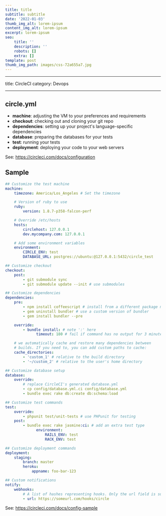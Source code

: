 ```yaml
---
title: title
subtitle: subtitle
date: '2022-01-03'
thumb_img_alt: lorem-ipsum
content_img_alt: lorem-ipsum
excerpt: lorem-ipsum
seo:
    title: ''
    description: ''
    robots: []
    extra: []
template: post
thumb_img_path: images/css-72a655a7.jpg
---
```


---

title: CircleCI
category: Devops

---

## circle.yml

- **machine**: adjusting the VM to your preferences and requirements
- **checkout**: checking out and cloning your git repo
- **dependencies**: setting up your project's language-specific dependencies
- **database**: preparing the databases for your tests
- **test**: running your tests
- **deployment**: deploying your code to your web servers

See: <https://circleci.com/docs/configuration>

## Sample

```yml
## Customize the test machine
machine:
    timezone: America/Los_Angeles # Set the timezone

    # Version of ruby to use
    ruby:
        version: 1.8.7-p358-falcon-perf

    # Override /etc/hosts
    hosts:
        circlehost: 127.0.0.1
        dev.mycompany.com: 127.0.0.1

    # Add some environment variables
    environment:
        CIRCLE_ENV: test
        DATABASE_URL: postgres://ubuntu:@127.0.0.1:5432/circle_test

## Customize checkout
checkout:
    post:
        - git submodule sync
        - git submodule update --init # use submodules

## Customize dependencies
dependencies:
    pre:
        - npm install coffeescript # install from a different package manager
        - gem uninstall bundler # use a custom version of bundler
        - gem install bundler --pre

    override:
        - bundle install: # note ':' here
              timeout: 180 # fail if command has no output for 3 minutes

    # we automatically cache and restore many dependencies between
    # builds. If you need to, you can add custom paths to cache:
    cache_directories:
        - 'custom_1' # relative to the build directory
        - '~/custom_2' # relative to the user's home directory

## Customize database setup
database:
    override:
        # replace CircleCI's generated database.yml
        - cp config/database.yml.ci config/database.yml
        - bundle exec rake db:create db:schema:load

## Customize test commands
test:
    override:
        - phpunit test/unit-tests # use PHPunit for testing
    post:
        - bundle exec rake jasmine:ci: # add an extra test type
              environment:
                  RAILS_ENV: test
                  RACK_ENV: test

## Customize deployment commands
deployment:
    staging:
        branch: master
        heroku:
            appname: foo-bar-123

## Custom notifications
notify:
    webhooks:
        # A list of hashes representing hooks. Only the url field is supported.
        - url: https://someurl.com/hooks/circle
```

See: <https://circleci.com/docs/config-sample>
